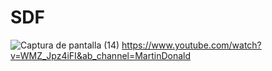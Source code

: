 # SDF
![Captura de pantalla (14)](https://user-images.githubusercontent.com/20667923/211881657-2d776a1e-4216-48cd-b193-0a1750db6a4f.png)
https://www.youtube.com/watch?v=WMZ_Jpz4iFI&ab_channel=MartinDonald
